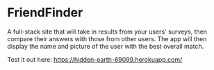 # FriendFinder
A full-stack site that will take in results from your users' surveys, then compare their answers with those from other users. The app will then display the name and picture of the user with the best overall match.

Test it out here: https://hidden-earth-69099.herokuapp.com/
